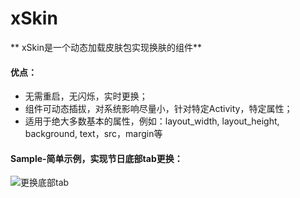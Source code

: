 # xSkin
** xSkin是一个动态加载皮肤包实现换肤的组件**

#### 优点：
- 无需重启，无闪烁，实时更换；
- 组件可动态插拔，对系统影响尽量小，针对特定Activity，特定属性；
- 适用于绝大多数基本的属性，例如：layout_width, layout_height, background, text，src，margin等

#### Sample-简单示例，实现节日底部tab更换：
![更换底部tab](https://cdn.nlark.com/yuque/0/2019/gif/101629/1576311461722-ce49e36a-34b5-45ab-8339-ce74d6c9f9f0.gif)
